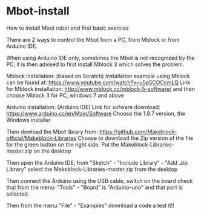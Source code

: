 # Mbot-install
How to install Mbot robot and first basic exercise

There are 2 ways to control the Mbot from a PC, 
from Mblock or from Arduino IDE.

When using Arduino IDE only, sometimes the Mbot is not recognized by the PC,
it is then advised to first install Mblock 3 which solves the problem.


Mblock installation: (based on Scratch)
Installation example using Mblock can be found at: https://www.youtube.com/watch?v=u5p5COCcmLQ
Link for Mblock installation:
http://www.mblock.cc/mblock-5-software/   and then choose Mblock 3 for PC, windows 7 and above


Arduino installation: (Arduino IDE)
Link for sofware download: https://www.arduino.cc/en/Main/Software
Choose the 1.8.7 version, the Windows installer

Then dowload the Mbot library from: https://github.com/Makeblock-official/Makeblock-Libraries
Choose to download the Zip version of the file for the green button on the right side.
Put the Makeblock-Libraries-master.zip on the desktop

Then open the Arduino IDE, from 
"Sketch" - "Include Library" - "Add .zip Library" 
select the Makeblock-Libraries-master.zip from the desktop

Then connect the Arduino using the USB cable, switch on the board
check that from the menu: "Tools" - "Board" is "Arduino-uno" and that port is selected.

Then from the menu "File" - "Examples"
download a code a test it!!
